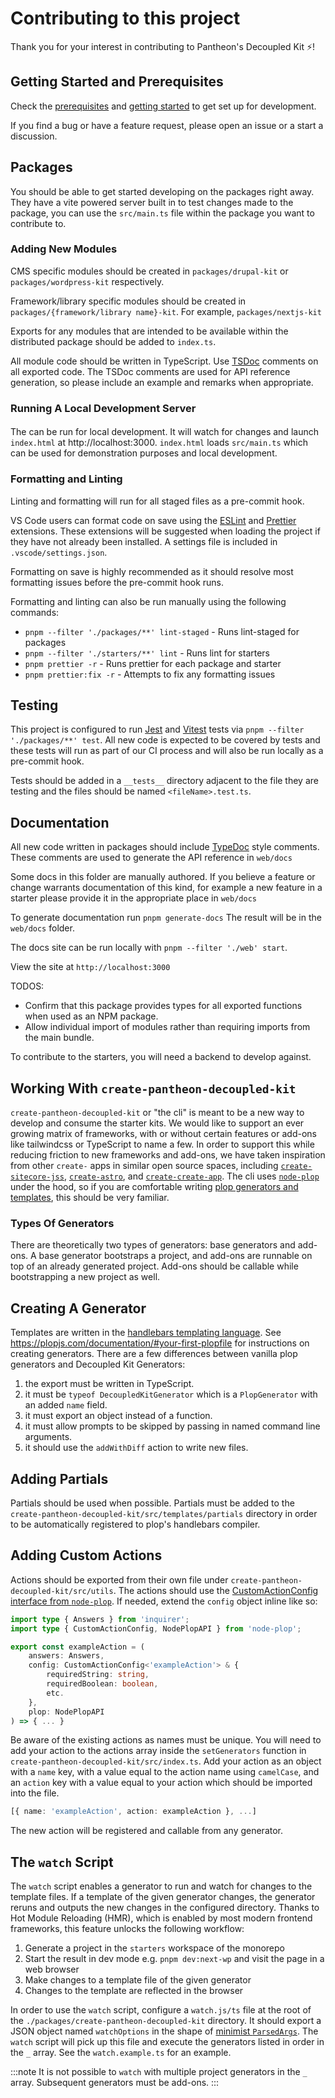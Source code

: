 # Contributing to this project

Thank you for your interest in contributing to Pantheon's Decoupled Kit ⚡️!

## Getting Started and Prerequisites

Check the
[prerequisites](https://github.com/pantheon-systems/decoupled-kit-js/#prerequisites-start-here!)
and
[getting started](https://github.com/pantheon-systems/decoupled-kit-js/#setup-the-monorepo)
to get set up for development.

If you find a bug or have a feature request, please open an issue or a start a
discussion.

## Packages

You should be able to get started developing on the packages right away. They
have a vite powered server built in to test changes made to the package, you can
use the `src/main.ts` file within the package you want to contribute to.

### Adding New Modules

CMS specific modules should be created in `packages/drupal-kit` or
`packages/wordpress-kit` respectively.

Framework/library specific modules should be created in
`packages/{framework/library name}-kit`. For example, `packages/nextjs-kit`

Exports for any modules that are intended to be available within the distributed
package should be added to `index.ts`.

All module code should be written in TypeScript. Use [TSDoc](https://tsdoc.org/)
comments on all exported code. The TSDoc comments are used for API reference
generation, so please include an example and remarks when appropriate.

### Running A Local Development Server

####

The can be run for local development. It will watch for changes and launch
`index.html` at http://localhost:3000. `index.html` loads `src/main.ts` which
can be used for demonstration purposes and local development.

### Formatting and Linting

Linting and formatting will run for all staged files as a pre-commit hook.

VS Code users can format code on save using the
[ESLint](https://marketplace.visualstudio.com/items?itemName=dbaeumer.vscode-eslint)
and
[Prettier](https://marketplace.visualstudio.com/items?itemName=esbenp.prettier-vscode)
extensions. These extensions will be suggested when loading the project if they
have not already been installed. A settings file is included in
`.vscode/settings.json`.

Formatting on save is highly recommended as it should resolve most formatting
issues before the pre-commit hook runs.

Formatting and linting can also be run manually using the following commands:

- `pnpm --filter './packages/**' lint-staged` - Runs lint-staged for packages
- `pnpm --filter './starters/**' lint` - Runs lint for starters
- `pnpm prettier -r` - Runs prettier for each package and starter
- `pnpm prettier:fix -r` - Attempts to fix any formatting issues

## Testing

This project is configured to run [Jest](https://facebook.github.io/jest/) and
[Vitest](https://vitest.dev) tests via `pnpm --filter './packages/**' test`. All
new code is expected to be covered by tests and these tests will run as part of
our CI process and will also be run locally as a pre-commit hook.

Tests should be added in a `__tests__` directory adjacent to the file they are
testing and the files should be named `<fileName>.test.ts`.

## Documentation

All new code written in packages should include [TypeDoc](https://typedoc.org/)
style comments. These comments are used to generate the API reference in
`web/docs`

Some docs in this folder are manually authored. If you believe a feature or
change warrants documentation of this kind, for example a new feature in a
starter please provide it in the appropriate place in `web/docs`

To generate documentation run `pnpm generate-docs` The result will be in the
`web/docs` folder.

The docs site can be run locally with `pnpm --filter './web' start`.

View the site at `http://localhost:3000`

TODOS:

- Confirm that this package provides types for all exported functions when used
  as an NPM package.
- Allow individual import of modules rather than requiring imports from the main
  bundle.

To contribute to the starters, you will need a backend to develop against.

## Working With `create-pantheon-decoupled-kit`

`create-pantheon-decoupled-kit` or "the cli" is meant to be a new way to develop
and consume the starter kits. We would like to support an ever growing matrix of
frameworks, with or without certain features or add-ons like tailwindcss or
TypeScript to name a few. In order to support this while reducing friction to
new frameworks and add-ons, we have taken inspiration from other `create-` apps
in similar open source spaces, including
[`create-sitecore-jss`](https://github.com/Sitecore/jss/tree/dev/packages/create-sitecore-jss),
[`create-astro`](https://github.com/withastro/astro/tree/main/packages/create-astro),
and [`create-create-app`](https://github.com/uetchy/create-create-app). The cli
uses
[`node-plop`](https://github.com/plopjs/plop/tree/master/packages/node-plop)
under the hood, so if you are comfortable writing
[plop generators and templates](https://plopjs.com/documentation/#your-first-plopfile),
this should be very familiar.

### Types Of Generators

There are theoretically two types of generators: base generators and add-ons. A
base generator bootstraps a project, and add-ons are runnable on top of an
already generated project. Add-ons should be callable while bootstrapping a new
project as well.

## Creating A Generator

Templates are written in the
[handlebars templating language](https://handlebarsjs.com/). See
https://plopjs.com/documentation/#your-first-plopfile for instructions on
creating generators. There are a few differences between vanilla plop generators
and Decoupled Kit Generators:

1. the export must be written in TypeScript.
1. it must be `typeof DecoupledKitGenerator` which is a `PlopGenerator` with an
   added `name` field.
1. it must export an object instead of a function.
1. it must allow prompts to be skipped by passing in named command line
   arguments.
1. it should use the `addWithDiff` action to write new files.

## Adding Partials

Partials should be used when possible. Partials must be added to the
`create-pantheon-decoupled-kit/src/templates/partials` directory in order to be
automatically registered to plop's handlebars compiler.

## Adding Custom Actions

Actions should be exported from their own file under
`create-pantheon-decoupled-kit/src/utils`. The actions should use the
[CustomActionConfig interface from `node-plop`](https://github.com/plopjs/plop/blob/main/packages/node-plop/types/index.d.ts#L175).
If needed, extend the `config` object inline like so:

```typescript
import type { Answers } from 'inquirer';
import type { CustomActionConfig, NodePlopAPI } from 'node-plop';

export const exampleAction = (
	answers: Answers,
	config: CustomActionConfig<'exampleAction'> & {
		requiredString: string,
		requiredBoolean: boolean,
		etc.
	},
	plop: NodePlopAPI
) => { ... }
```

Be aware of the existing actions as names must be unique. You will need to add
your action to the actions array inside the `setGenerators` function in
`create-pantheon-decoupled-kit/src/index.ts`. Add your action as an object with
a `name` key, with a value equal to the action name using `camelCase`, and an
`action` key with a value equal to your action which should be imported into the
file.

```typescript
[{ name: 'exampleAction', action: exampleAction }, ...]
```

The new action will be registered and callable from any generator.

## The `watch` Script

The `watch` script enables a generator to run and watch for changes to the
template files. If a template of the given generator changes, the generator
reruns and outputs the new changes in the configured directory. Thanks to Hot
Module Reloading (HMR), which is enabled by most modern frontend frameworks,
this feature unlocks the following workflow:

1. Generate a project in the `starters` workspace of the monorepo
1. Start the result in dev mode e.g. `pnpm dev:next-wp` and visit the page in a
   web browser
1. Make changes to a template file of the given generator
1. Changes to the template are reflected in the browser

In order to use the `watch` script, configure a `watch.js/ts` file at the root
of the `./packages/create-pantheon-decoupled-kit` directory. It should export a
JSON object named `watchOptions` in the shape of
[minimist `ParsedArgs`](https://github.com/DefinitelyTyped/DefinitelyTyped/blob/f834dd47e704fe7c65a87664864e78332e63bee7/types/minimist/index.d.ts#L80).
The `watch` script will pick up this file and execute the generators listed in
order in the `_` array. See the `watch.example.ts` for an example.

:::note It is not possible to `watch` with multiple project generators in the
`_` array. Subsequent generators must be add-ons. :::
